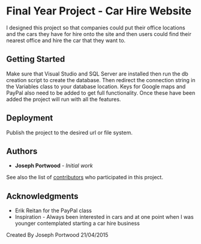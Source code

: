 # Final Year Project - Car Hire Website

I designed this project so that companies could put their office locations and the cars they have for hire onto the site and then users could find their nearest office and hire the car that they want to.

## Getting Started

Make sure that Visual Studio and SQL Server are installed then run the db creation script to create the database. Then redirect the connection string in the Variables class to your database location. Keys for Google maps and PayPal also need to be added to get full functionality. Once these have been added the project will run with all the features.

## Deployment

Publish the project to the desired url or file system.

## Authors

* **Joseph Portwood** - *Initial work*

See also the list of [contributors](https://github.com/your/project/contributors) who participated in this project.

## Acknowledgments

* Erik Reitan for the PayPal class
* Inspiration - Always been interested in cars and at one point when I was younger contemplated starting a car hire business

Created By Joseph Portwood 21/04/2015
